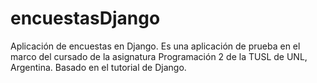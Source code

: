 # encuestasDjango
Aplicación de encuestas en Django.
Es una aplicación de prueba en el marco del cursado de la asignatura Programación 2 de la TUSL de UNL, Argentina.
Basado en el tutorial de Django.


